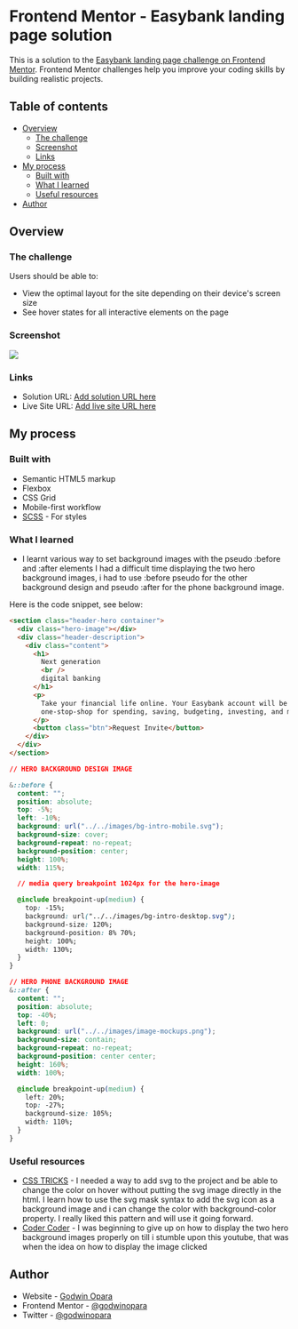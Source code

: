 # Frontend Mentor - Easybank landing page solution

This is a solution to the [Easybank landing page challenge on Frontend Mentor](https://www.frontendmentor.io/challenges/easybank-landing-page-WaUhkoDN). Frontend Mentor challenges help you improve your coding skills by building realistic projects.

## Table of contents

- [Overview](#overview)
  - [The challenge](#the-challenge)
  - [Screenshot](#screenshot)
  - [Links](#links)
- [My process](#my-process)
  - [Built with](#built-with)
  - [What I learned](#what-i-learned)
  - [Useful resources](#useful-resources)
- [Author](#author)

## Overview

### The challenge

Users should be able to:

- View the optimal layout for the site depending on their device's screen size
- See hover states for all interactive elements on the page

### Screenshot

![](./design/desktop-design.jpg)

### Links

- Solution URL: [Add solution URL here](https://your-solution-url.com)
- Live Site URL: [Add live site URL here](https://your-live-site-url.com)

## My process

### Built with

- Semantic HTML5 markup
- Flexbox
- CSS Grid
- Mobile-first workflow
- [SCSS](https://sass-lang.com/) - For styles

### What I learned

- I learnt various way to set background images with the pseudo :before and :after elements
  I had a difficult time displaying the two hero background images, i had to use :before pseudo for the other background design and pseudo :after for the phone background image.

Here is the code snippet, see below:

```html
<section class="header-hero container">
  <div class="hero-image"></div>
  <div class="header-description">
    <div class="content">
      <h1>
        Next generation
        <br />
        digital banking
      </h1>
      <p>
        Take your financial life online. Your Easybank account will be a
        one-stop-shop for spending, saving, budgeting, investing, and much more.
      </p>
      <button class="btn">Request Invite</button>
    </div>
  </div>
</section>
```

```css
// HERO BACKGROUND DESIGN IMAGE

&::before {
  content: "";
  position: absolute;
  top: -5%;
  left: -10%;
  background: url("../../images/bg-intro-mobile.svg");
  background-size: cover;
  background-repeat: no-repeat;
  background-position: center;
  height: 100%;
  width: 115%;

  // media query breakpoint 1024px for the hero-image

  @include breakpoint-up(medium) {
    top: -15%;
    background: url("../../images/bg-intro-desktop.svg");
    background-size: 120%;
    background-position: 8% 70%;
    height: 100%;
    width: 130%;
  }
}

// HERO PHONE BACKGROUND IMAGE
&::after {
  content: "";
  position: absolute;
  top: -40%;
  left: 0;
  background: url("../../images/image-mockups.png");
  background-size: contain;
  background-repeat: no-repeat;
  background-position: center center;
  height: 160%;
  width: 100%;

  @include breakpoint-up(medium) {
    left: 20%;
    top: -27%;
    background-size: 105%;
    width: 110%;
  }
}
```

### Useful resources

- [CSS TRICKS](https://css-tricks.com/) - I needed a way to add svg to the project and be able to change the color on hover without putting the svg image directly in the html. I learn how to use the svg mask syntax to add the svg icon as a background image and i can change the color with background-color property.
  I really liked this pattern and will use it going forward.
- [Coder Coder](https://www.youtube.com/watch?v=y9OVL8D8XGs) - I was beginning to give up on how to display the two hero background images properly on till i stumble upon this youtube, that was when the idea on how to display the image clicked

## Author

- Website - [Godwin Opara](https://godwin-ahamefula.netlify.app/)
- Frontend Mentor - [@godwinopara](https://www.frontendmentor.io/profile/godwinopara)
- Twitter - [@godwinopara](https://www.twitter.com/godwinopara12)
